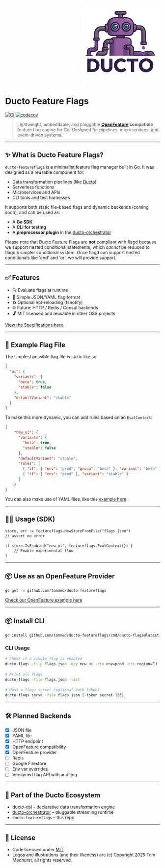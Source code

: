 <!--suppress HtmlDeprecatedAttribute -->
<p align="right">
    <a href="https://github.com/tommed" title="See Project Ducto">
        <img src="./assets/ducto-logo-small.png" alt="A part of Project Ducto"/>
    </a>
</p>

# Ducto Feature Flags

[![CI](https://github.com/tommed/ducto-featureflags/actions/workflows/ci.yml/badge.svg)](https://github.com/tommed/ducto-featureflags/actions/workflows/ci.yml)
[![codecov](https://codecov.io/gh/tommed/ducto-featureflags/branch/main/graph/badge.svg)](https://codecov.io/gh/tommed/ducto-featureflags)

> Lightweight, embeddable, and pluggable **[OpenFeature](https://openfeature.dev/) compatible** feature flag engine for 
> Go. Designed for pipelines, microservices, and event-driven systems.

---
## ✨ What is Ducto Feature Flags?

`ducto-featureflags` is a minimalist feature flag manager built in Go. It was designed as a reusable component for:
- Data transformation pipelines (like [Ducto](https://github.com/tommed))
- Serverless functions
- Microservices and APIs
- CLI tools and test harnesses

It supports both static file-based flags and dynamic backends (coming soon), and can be used as:
- A **Go SDK**
- A **CLI for testing**
- A **preprocessor plugin** in the [ducto-orchestrator](https://github.com/tommed/ducto-orchestrator)

Please note that Ducto Feature Flags are **not** compliant with [flagd](https://flagd.dev/) because we support
nested conditional statements, which _cannot_ be reduced to flagd's simpler conditional system.
Once flagd can support nested conditionals like 'and' and 'or', we will provide support. 

---
## ✅ Features

- 🔍 Evaluate flags at runtime
- 🧩 Simple JSON/YAML flag format
- ♻️ Optional hot-reloading (fsnotify)
- 🌐 Future: HTTP / Redis / Consul backends
- 🔓 MIT licensed and reusable in other OSS projects

[View the Specifications here](./docs/specs.md).

---
## 🔧 Example Flag File

The simplest possible flag file is static like so:
```json
{
  "ui": {
    "variants": {
      "beta": true,
      "stable": false
    },
    "defaultVariant": "stable"
  }
}
```

To make this more dynamic, you can add rules based on an `EvalContext`:
```json
{
    "new_ui": {
      "variants": {
        "beta": true,
        "stable": false
      },
      "defaultVariant": "stable",
      "rules": [
        { "if": { "env": "prod", "group": "beta" }, "variant": "beta" },
        { "if": { "env": "prod" }, "variant": "stable" }
      ]
    }
}
```

You can also make use of YAML files, like this [example here](./examples/04-with_rules.yaml).

---
## 🧑‍💻 Usage (SDK)

```golang
store, err := featureflags.NewStoreFromFile("flags.json")
// assert no error

if store.IsEnabled("new_ui", featureflags.EvalContext{}) {
    // Enable experimental flow
}
```

---
## 📦 Use as an OpenFeature Provider

```bash
go get -u github.com/tommed/ducto-featureflags
```

[Check our OpenFeature example here](./openfeature/example_provider_test.go)

---
## 📦 Install CLI

```bash
go install github.com/tommed/ducto-featureflags/cmd/ducto-flags@latest
```

### CLI Usage

```bash
# Check if a single flag is enabled
ducto-flags -file flags.json -key new_ui -ctx env=prod -ctx region=EU

# Print all flags
ducto-flags -file flags.json -list

# Host a flags server (optional auth token)
ducto-flags serve -file flags.json [-token secret-123]
```

---
## 🛠️ Planned Backends
- [x] JSON file
- [x] YAML file
- [x] HTTP endpoint
- [x] OpenFeature compatibility
- [x] OpenFeature provider
- [ ] Redis
- [ ] Google Firestore
- [ ] Env var overrides
- [ ] Versioned flag API with auditing

---
## 🤖 Part of the Ducto Ecosystem
- [ducto-dsl](https://github.com/tommed/ducto-dsl) – declarative data transformation engine
- [ducto-orchestrator](https://github.com/tommed/ducto-orchestrator) – pluggable streaming runtime
- `ducto-featureflags` – this repo

---
## 🧰 License
- Code licensed under [MIT](./LICENSE)
- Logos and illustrations (and their likeness) are (c) Copyright 2025 Tom Medhurst, all rights reserved.
